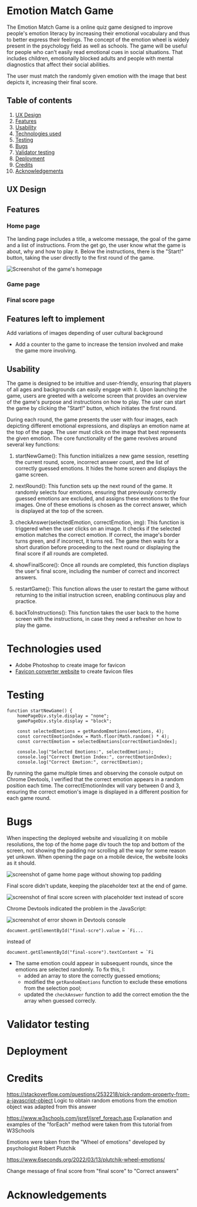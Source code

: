 # Emotion Match Game

The Emotion Match Game is a online quiz game designed to improve people's emotion literacy by increasing their emotional vocabulary and thus to better express their feelings. The concept of the emotion wheel is widely present in the psychology field as well as schools. The game will be useful for people who  can't easily read emotional cues in social situations. That includes children, emotionally blocked adults and people with mental diagnostics that affect their social abilities.

The user must match the randomly given emotion with the image that best depicts it, increasing their final score.

## Table of contents
1. <a href="#ux-design">UX Design</a> 
2. <a href="#features">Features</a>
3. <a href="#usability">Usability</a>
4. <a href="#technologies-used">Technologies used</a>
5. <a href="#testing">Testing</a>
6. <a href="#bugs">Bugs</a>
7. <a href="#validator-testing">Validator testing</a>
8. <a href="#deployment">Deployment</a>
9. <a href="#credits">Credits</a>
10. <a href="#acknowledgements">Acknowledgements</a>

## UX Design

## Features

### Home page

The landing page includes a title, a welcome message, the goal of the game and a list of instructions. From the get go, the user know what the game is about, why and how to play it.
Below the instructions, there is the "Start!" button, taking the user directly to the first round of the game.

![Screenshot of the game's homepage](docs/home-page-screeshot.png)

### Game page

### Final score page

## Features left to implement
Add variations of images depending of user cultural background

- Add a counter to the game to increase the tension involved and make the game more involving.

## Usability

The game is designed to be intuitive and user-friendly, ensuring that players of all ages and backgrounds can easily engage with it. Upon launching the game, users are greeted with a welcome screen that provides an overview of the game's purpose and instructions on how to play. The user can start the game by clicking the "Start!" button, which initiates the first round.

During each round, the game presents the user with four images, each depicting different emotional expressions, and displays an emotion name at the top of the page. The user must click on the image that best represents the given emotion. The core functionality of the game revolves around several key functions:

1. startNewGame(): This function initializes a new game session, resetting the current round, score, incorrect answer count, and the list of correctly guessed emotions. It hides the home screen and displays the game screen.

2. nextRound(): This function sets up the next round of the game. It randomly selects four emotions, ensuring that previously correctly guessed emotions are excluded, and assigns these emotions to the four images. One of these emotions is chosen as the correct answer, which is displayed at the top of the screen.

3. checkAnswer(selectedEmotion, correctEmotion, img): This function is triggered when the user clicks on an image. It checks if the selected emotion matches the correct emotion. If correct, the image's border turns green, and if incorrect, it turns red. The game then waits for a short duration before proceeding to the next round or displaying the final score if all rounds are completed.

4. showFinalScore(): Once all rounds are completed, this function displays the user's final score, including the number of correct and incorrect answers.

5. restartGame(): This function allows the user to restart the game without returning to the initial instruction screen, enabling continuous play and practice.

6. backToInstructions(): This function takes the user back to the home screen with the instructions, in case they need a refresher on how to play the game.

# Technologies used
- Adobe Photoshop to create image for favicon
- [Favicon converter website](https://favicon.io/favicon-converter/) to create favicon files

# Testing
    function startNewGame() {
        homePageDiv.style.display = "none";
        gamePageDiv.style.display = "block";

        const selectedEmotions = getRandomEmotions(emotions, 4);
        const correctEmotionIndex = Math.floor(Math.random() * 4);
        const correctEmotion = selectedEmotions[correctEmotionIndex];

        console.log("Selected Emotions:", selectedEmotions);
        console.log("Correct Emotion Index:", correctEmotionIndex);
        console.log("Correct Emotion:", correctEmotion);

By running the game multiple times and observing the console output on Chrome Devtools, I verified that the correct emotion appears in a random position each time. The correctEmotionIndex will vary between 0 and 3, ensuring the correct emotion's image is displayed in a different position for each game round.

# Bugs
When inspecting the deployed website and visualizing it on mobile resolutions, the top of the home page div touch the top and bottom of the screen, not showing the padding nor scrolling all the way for some reason yet unkown. When opening the page on a mobile device, the website looks as it should.

![screenshot of game home page without showing top padding](docs/bug-top-padding.png)

Final score didn't update, keeping the placeholder text at the end of game.

![screenshot of final score screen with placeholder text instead of score](docs/bug-final-score.png)

Chrome Devtools indicated the problem in the JavaScript:

![screenshot of error shown in Devtools console](docs/bug-final-score-devtools.png)

```
document.getElementById("final-scre").value = `Fi...
```

instead of 

```
document.getElementById("final-score").textContent = `Fi
```
- The same emotion could appear in subsequent rounds, since the emotions are selected randomly. To fix this, I:
    - added an array to store the correctly guessed emotions;
    - modified the `getRandomEmotions` function to exclude these emotions from the selection pool;
    - updated the `checkAnswer` function to add the correct emotion the the array when guessed correcly.


# Validator testing

# Deployment

# Credits
https://stackoverflow.com/questions/2532218/pick-random-property-from-a-javascript-object Logic to obtain random emotions from the emotion object was adapted from this answer

https://www.w3schools.com/jsref/jsref_foreach.asp Explanation and examples of the "forEach" method were taken from this tutorial from W3Schools

Emotions were taken from the "Wheel of emotions" developed by psychologist Robert Plutchik

https://www.6seconds.org/2022/03/13/plutchik-wheel-emotions/

Change message 
of final score from "final score" to "Correct answers"

# Acknowledgements